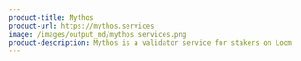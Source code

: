 ```yaml
---
product-title: Mythos
product-url: https://mythos.services
image: /images/output_md/mythos.services.png
product-description: Mythos is a validator service for stakers on Loom and Cosmos networks. 
---
```

